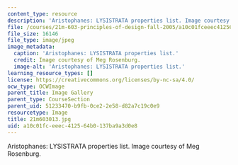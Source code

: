 ```yaml
---
content_type: resource
description: 'Aristophanes: LYSISTRATA properties list. Image courtesy of Meg Rosenburg.'
file: /courses/21m-603-principles-of-design-fall-2005/a10c01fceeec412564b0137ba9a3d0e8_21m603013.jpg
file_size: 16146
file_type: image/jpeg
image_metadata:
  caption: 'Aristophanes: LYSISTRATA properties list.'
  credit: Image courtesy of Meg Rosenburg.
  image-alt: 'Aristophanes: LYSISTRATA properties list.'
learning_resource_types: []
license: https://creativecommons.org/licenses/by-nc-sa/4.0/
ocw_type: OCWImage
parent_title: Image Gallery
parent_type: CourseSection
parent_uid: 51233470-b9fb-0ce2-2e58-d82a7c19c0e9
resourcetype: Image
title: 21m603013.jpg
uid: a10c01fc-eeec-4125-64b0-137ba9a3d0e8
---
```

Aristophanes: LYSISTRATA properties list. Image courtesy of Meg Rosenburg.